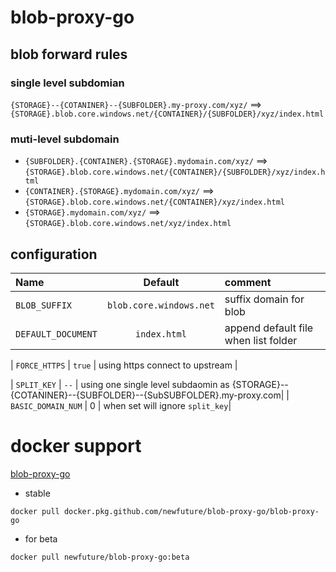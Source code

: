 # blob-proxy-go

## blob forward rules

### single level subdomian

`{STORAGE}--{COTANINER}--{SUBFOLDER}.my-proxy.com/xyz/` ==> `{STORAGE}.blob.core.windows.net/{CONTAINER}/{SUBFOLDER}/xyz/index.html`

### muti-level subdomain
* `{SUBFOLDER}.{CONTAINER}.{STORAGE}.mydomain.com/xyz/` ==> `{STORAGE}.blob.core.windows.net/{CONTAINER}/{SUBFOLDER}/xyz/index.html`
* `{CONTAINER}.{STORAGE}.mydomain.com/xyz/` ==> `{STORAGE}.blob.core.windows.net/{CONTAINER}/xyz/index.html`
* `{STORAGE}.mydomain.com/xyz/` ==>  `{STORAGE}.blob.core.windows.net/xyz/index.html`

## configuration

| Name | Default | comment |
| :--- | :----: | :---- |
| `BLOB_SUFFIX` | `blob.core.windows.net` | suffix domain for blob |
| `DEFAULT_DOCUMENT` | `index.html` | append default file when list folder  |

| `FORCE_HTTPS` | `true` | using https connect to upstream |

| `SPLIT_KEY` | `--` | using one single level subdaomin as {STORAGE}--{COTANINER}--{SUBFOLDER}--{SubSUBFOLDER}.my-proxy.com|
| `BASIC_DOMAIN_NUM` | 0 | when set will ignore `split_key`|


# docker support

[blob-proxy-go](https://github.com/NewFuture/blob-proxy-go/packages/102924)

* stable

`docker pull docker.pkg.github.com/newfuture/blob-proxy-go/blob-proxy-go`

* for beta

`docker pull newfuture/blob-proxy-go:beta`
